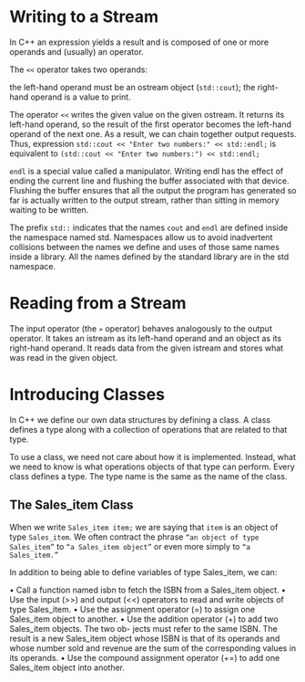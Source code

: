 # Writing to a Stream

In C++ an expression yields a result and is composed of one or more operands and (usually) an operator.

The `<<` operator takes two operands:

the left-hand operand must be an ostream object (`std::cout`);
the right-hand operand is a value to print.

The operator `<<` writes the given value on the given ostream. It returns its left-hand operand, so the result of the first operator becomes the left-hand operand of the next one. As a result, we can chain together output requests. Thus, expression `std::cout << "Enter two numbers:" << std::endl;` is equivalent to `(std::cout << "Enter two numbers:") << std::endl;`

`endl` is a special value called a manipulator. Writing endl has the effect of ending the current line and flushing the buffer associated with that device. Flushing the buffer ensures that all the output the program has generated so far is actually written to the output stream, rather than sitting in memory waiting to be written.

The prefix `std::` indicates that the names `cout` and `endl` are defined inside the namespace named std. Namespaces allow us to avoid inadvertent collisions between the names we define and uses of those same names inside a library. All the names defined by the standard library are in the std namespace.

# Reading from a Stream

The input operator (the `»` operator) behaves analogously to the output operator. It takes an istream as its left-hand operand and an object as its right-hand operand. It reads data from the given istream and stores what was read in the given object.

# Introducing Classes

In C++ we define our own data structures by defining a class. A class defines a type along with a collection of operations that are related to that type.

To use a class, we need not care about how it is implemented. Instead, what we need to know is what operations objects of that type can perform. Every class defines a type. The type name is the same as the name of the class.

## The Sales_item Class

When we write `Sales_item item;` we are saying that `item` is an object of type `Sales_item`. We often contract the phrase `“an object of type Sales_item”` to `“a Sales_item object”` or even more simply to `“a Sales_item.”`

In addition to being able to define variables of type Sales_item, we can:

• Call a function named isbn to fetch the ISBN from a Sales_item object.
• Use the input (>>) and output (<<) operators to read and write objects of
type Sales_item.
• Use the assignment operator (=) to assign one Sales_item object to another.
• Use the addition operator (+) to add two Sales_item objects. The two ob-
jects must refer to the same ISBN. The result is a new Sales_item object
whose ISBN is that of its operands and whose number sold and revenue are
the sum of the corresponding values in its operands.
• Use the compound assignment operator (+=) to add one Sales_item object
into another.
